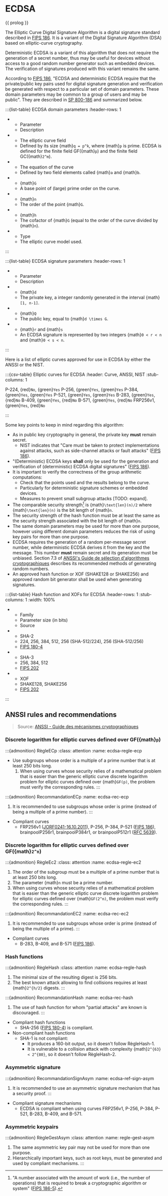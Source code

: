 # ECDSA

{{ prolog }}

The Elliptic Curve Digital Signature Algorithm is a digital signature standard
described in [FIPS 186][FIPS186].  It is a variant of the Digital
Signature Algorithm (DSA) based on elliptic-curve cryptography.

Deterministic ECDSA is a variant of this algorithm that does not require the
generation of a secret number, thus may be useful for devices without access to
a good random number generator such as embedded devices.  The verification of
signatures produced with this variant remains the same.

According to [FIPS 186][FIPS186], "ECDSA and deterministic ECDSA require that the
private/public key pairs used for digital signature generation and verification
be generated with respect to a particular set of domain parameters.  These
domain parameters may be common to a group of users and may be public".  They
are described in [SP 800-186][SP.800-186] and summarized below.

:::{list-table} ECDSA domain parameters
:header-rows: 1

- - Parameter
  - Description
- - The elliptic curve field
  - Defined by its size {math}`q = p^k`, where {math}`p` is prime. ECDSA is
  defined for the finite field GF({math}`p`) and the finite field
  GC({math}`2^m`).
- - The equation of the curve
  - Defined by two field elements called {math}`a` and {math}`b`.
- - {math}`G`
  - A base point of (large) prime order on the curve.
- - {math}`n`
  - The order of the point {math}`G`.
- - {math}`h`
  - The cofactor of {math}`G` (equal to the order of the curve divided by {math}`n`).
- - Type
  - The elliptic curve model used.

:::

:::{list-table} ECDSA signature parameters
:header-rows: 1

- - Parameter
  - Description
- - {math}`d`
  - The private key, a integer randomly generated in the interval {math}`[1, n-1]`.
- - {math}`Q`
  - The public key, equal to {math}`d \times G`.
- - {math}`r` and {math}`s`
  - An ECDSA signature is represented by two integers {math}`0 < r < n` and {math}`0 < s < n`.

:::

Here is a list of elliptic curves approved for use in ECDSA by either the ANSSI or the NIST.

:::{csv-table} Elliptic curves for ECDSA
:header: Curve, ANSSI, NIST
:stub-columns: 1

P-224, {red}`No`,    {green}`Yes`
P-256, {green}`Yes`, {green}`Yes`
P-384, {green}`Yes`, {green}`Yes`
P-521, {green}`Yes`, {green}`Yes`
B-283, {green}`Yes`, {red}`No`
B-409, {green}`Yes`, {red}`No`
B-571, {green}`Yes`, {red}`No`
FRP256v1, {green}`Yes`, {red}`No`

:::

Some key points to keep in mind regarding this algorithm:

- As in public key cryptography in general, the private key **must** remain
secret.
  - NIST indicates that "Care must be taken to protect implementations against
  attacks, such as side-channel attacks or fault attacks" ([FIPS 186][FIPS186]).
- "(Deterministic) ECDSA keys **shall** only be used for the generation and
verification of (deterministic) ECDSA digital signatures" ([FIPS 186][FIPS186]).
- It is important to verify the correctness of the group arithmetic
computations:
  - Check that the points used and the results belong to the curve.
  - Particularly for deterministic signature schemes or embedded devices.
  - Measures to prevent small subgroup attacks [TODO: expand].
- The comparable security strength[^security-strength] is
{math}`\text{len}(n)/2` where {math}`\text{len}(n)` is the bit length of
{math}`n`.
- The security strength of the hash function must be at least the same as the
security strength associated with the bit length of {math}`n`.
- The same domain parameters may be used for more than one purpose, however
using different domain parameters reduces the risk of using key pairs for more
than one purpose.
- ECDSA requires the generation of a random per-message secret number, while
deterministic ECDSA derives it from the key and the message. This number
**must** remain secret and its generation must be unbiased. Section 7.3 of
[ANSSI's Guide de sélection d'algorithmes cryptographiques][ANSSI-PA-079]
describes its recommended methods of generating random numbers.
- An approved hash function or XOF (SHAKE128 or SHAKE256) and approved random
bit generator shall be used when generating signatures.

:::{list-table} Hash function and XOFs for ECDSA
:header-rows: 1
:stub-columns: 1
:width: 100%

- - Family
  - Parameter size (in bits)
  - Source
- - SHA-2
  - 224, 256, 384, 512, 256 (SHA-512/224), 256 (SHA-512/256)
  - [FIPS 180-4][FIPS180]
- - SHA-3
  - 256, 384, 512
  - [FIPS 202][FIPS202]
- - XOF
  - SHAKE128, SHAKE256
  - [FIPS 202][FIPS202]

:::

## ANSSI rules and recommendations

> Source: [ANSSI - Guide des mécanismes cryptographiques][ANSSI-PG-083]

### Discrete logarithm for elliptic curves defined over GF({math}`p`)

:::{admonition} RègleECp
:class: attention
:name: ecdsa-regle-ecp

- Use subgroups whose order is a multiple of a prime number that is at least 250
  bits long.
    1. When using curves whose security relies of a mathematical problem that is
       easier than the generic elliptic curve discrete logarithm problem for
       elliptic curves defined over {math}`GF(p)`, the problem must verify the
       corresponding rules.
:::

:::{admonition} RecommandationECp
:name: ecdsa-rec-ecp

1. It is recommended to use subgroups whose order is prime (instead of being a
   multiple of a prime number).
:::

- Compliant curves
  - FRP256v1 ([JORF0241-16.10.2011][JORF0241-16.10.2011]), P-256, P-384, P-521
  ([FIPS 186][FIPS186]), brainpoolP256r1, brainpoolP384r1, or
  brainpoolP512r1 ([RFC 5639][RFC5639]).

### Discrete logarithm for elliptic curves defined over GF({math}`2^n`)

:::{admonition} RègleEc2
:class: attention
:name: ecdsa-regle-ec2

1. The order of the subgroup must be a multiple of a prime number that is at
   least 250 bits long.
2. The parameter {math}`n` must be a prime number.
3. When using curves whose security relies of a mathematical problem that is
   easier than the generic elliptic curve discrete logarithm problem for
   elliptic curves defined over {math}`GF(2^n)`, the problem must verify the
   corresponding rules.
:::

:::{admonition} RecommandationEC2
:name: ecdsa-rec-ec2

1. It is recommended to use subgroups whose order is prime (instead of being the
   multiple of a prime).
:::

- Compliant curves
  - B-283, B-409, and B-571 ([FIPS 186][FIPS186]).

### Hash functions

:::{admonition} RègleHash
:class: attention
:name: ecdsa-regle-hash

1. The minimal size of the resulting digest is 256 bits.
2. The best known attack allowing to find collisions requires at least
   {math}`2^{h/2}` digests.
:::

:::{admonition} RecommandationHash
:name: ecdsa-rec-hash

1. The use of hash function for whom "partial attacks" are known is discouraged.
:::

- Compliant hash functions
  - SHA-256 ([FIPS 180-4][FIPS180]) is compliant.
- Non-compliant hash functions
  - SHA-1 is not compliant:
    - It produces a 160-bit output, so it doesn't follow RègleHash-1.
    - It is vulnerable to a collision attack with complexity
    {math}`2^{63} < 2^{80}`, so it doesn't follow RègleHash-2.

### Asymmetric signature

:::{admonition} RecommandationSignAsym
:name: ecdsa-ref-sign-asym

1. It is recommended to use an asymmetric signature mechanism that has a
   security proof.
:::

- Compliant signature mechanisms
  - ECDSA is compliant when using curves FRP256v1, P-256, P-384, P-521, B-283,
  B-409, and B-571.

### Asymmetric keypairs

:::{admonition} RègleGestAsym
:class: attention
:name: regle-gest-asym

1. The same asymmetric key pair may not be used for more than one purpose.
2. Hierarchically important keys, such as root keys, must be generated and used
   by compliant mechanisms.
:::

[^security-strength]: "A number associated with the amount of work (i.e., the
number of operations) that is required to break a cryptographic algorithm or
system" ([FIPS 186-5][FIPS186]).

<!-- References -->
[ANSSI-PA-079]: https://www.ssi.gouv.fr/uploads/2021/03/anssi-guide-selection_crypto-1.0.pdf
[ANSSI-PG-083]: https://www.ssi.gouv.fr/uploads/2021/03/anssi-guide-mecanismes_crypto-2.04.pdf
[FIPS180]: https://csrc.nist.gov/publications/detail/fips/180/4/final
[FIPS186]: https://csrc.nist.gov/publications/detail/fips/186/5/final
[FIPS202]: https://csrc.nist.gov/publications/detail/fips/202/final
[JORF0241-16.10.2011]: https://www.legifrance.gouv.fr/jorf/id/JORFTEXT000024668816
[RFC5639]: https://datatracker.ietf.org/doc/html/rfc5639
[SP.800-186]: https://csrc.nist.gov/publications/detail/sp/800-186/final
